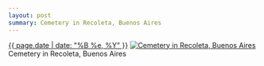 ```yaml
---
layout: post
summary: Cemetery in Recoleta, Buenos Aires
---
```


<p>
  <time><a href="/75">{{ page.date | date: "%B %e, %Y" }}</a></time>
  <a href="/75"><img src="{{ site.assets_url }}/75-640.jpg" srcset="{{ site.assets_url }}/75-1280.jpg 1280w, {{ site.assets_url }}/75-960.jpg 960w, {{ site.assets_url }}/75-640.jpg 640w, {{ site.assets_url }}/75-320.jpg 320w" sizes="(min-width: 700px) 50vw, calc(100vw - 2rem)" alt="Cemetery in Recoleta, Buenos Aires" /></a>
  <span>Cemetery in Recoleta, Buenos Aires</span>
</p>
